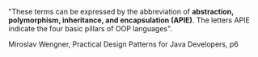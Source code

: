 "These terms can be expressed by the abbreviation of **abstraction, polymorphism, inheritance, and encapsulation (APIE)**. The letters APIE indicate the four basic pillars of OOP languages".

Miroslav Wengner, Practical Design Patterns for Java Developers, p6